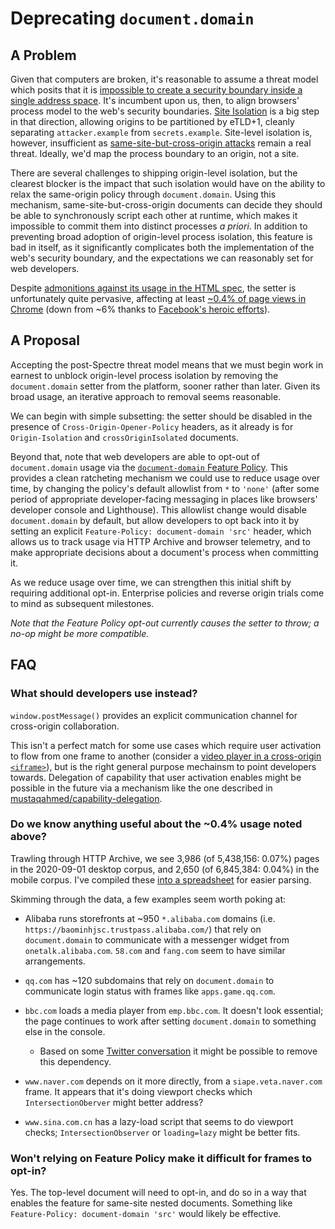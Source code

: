 # Deprecating `document.domain`

## A Problem

Given that computers are broken, it's reasonable to assume a threat model which posits that it is [impossible to create a security boundary inside a single address space](https://chromium.googlesource.com/chromium/src/+/master/docs/security/side-channel-threat-model.md). It's incumbent upon us, then, to align browsers' process model to the web's security boundaries. [Site Isolation](https://www.chromium.org/Home/chromium-security/site-isolation) is a big step in that direction, allowing origins to be partitioned by eTLD+1, cleanly separating `attacker.example` from `secrets.example`. Site-level isolation is, however, insufficient as [same-site-but-cross-origin attacks](https://chromium.googlesource.com/chromium/src/+/master/docs/security/side-channel-threat-model.md#multiple-origins-within-a-siteinstance) remain a real threat. Ideally, we'd map the process boundary to an origin, not a site.

There are several challenges to shipping origin-level isolation, but the clearest blocker is the impact that such isolation would have on the ability to relax the same-origin policy through `document.domain`. Using this mechanism, same-site-but-cross-origin documents can decide they should be able to synchronously script each other at runtime, which makes it impossible to commit them into distinct processes _a priori_. In addition to preventing broad adoption of origin-level process isolation, this feature is bad in itself, as it significantly complicates both the implementation of the web's security boundary, and the expectations we can reasonably set for web developers.

Despite [admonitions against its usage in the HTML spec](https://html.spec.whatwg.org/multipage/origin.html#relaxing-the-same-origin-restriction), the setter is unfortunately quite pervasive, affecting at least [~0.4% of page views in Chrome](https://chromestatus.com/metrics/feature/timeline/popularity/2544) (down from ~6% thanks to [Facebook's heroic efforts](https://twitter.com/mikewest/status/1136861248186998784)).

## A Proposal

Accepting the post-Spectre threat model means that we must begin work in earnest to unblock origin-level process isolation by removing the `document.domain` setter from the platform, sooner rather than later. Given its broad usage, an iterative approach to removal seems reasonable.

We can begin with simple subsetting: the setter should be disabled in the presence of `Cross-Origin-Opener-Policy` headers, as it already is for `Origin-Isolation` and `crossOriginIsolated` documents.

Beyond that, note that web developers are able to opt-out of `document.domain` usage via the [`document-domain` Feature Policy](https://developer.mozilla.org/en-US/docs/Web/HTTP/Headers/Feature-Policy/document-domain). This provides a clean ratcheting mechanism we could use to reduce usage over time, by changing the policy's default allowlist from `*` to `'none'` (after some period of appropriate developer-facing messaging in places like browsers' developer console and Lighthouse). This allowlist change would disable `document.domain` by default, but allow developers to opt back into it by setting an explicit `Feature-Policy: document-domain 'src'` header, which allows us to track usage via HTTP Archive and browser telemetry, and to make appropriate decisions about a document's process when committing it.

As we reduce usage over time, we can strengthen this initial shift by requiring additional opt-in. Enterprise policies and reverse origin trials come to mind as subsequent milestones.

_Note that the Feature Policy opt-out currently causes the setter to throw; a no-op might be more compatible._

## FAQ

### What should developers use instead?

`window.postMessage()` provides an explicit communication channel for cross-origin collaboration.

This isn't a perfect match for some use cases which require user activation to flow from one frame to another (consider a [video player in a cross-origin `<iframe>`](https://twitter.com/JibberJim/status/1318134009252237312)), but is the right general purpose mechainsm to point developers towards. Delegation of capability that user activation enables might be possible in the future via a mechanism like the one described in [mustaqahmed/capability-delegation](https://github.com/mustaqahmed/capability-delegation).

### Do we know anything useful about the ~0.4% usage noted above?

Trawling through HTTP Archive, we see 3,986 (of 5,438,156: 0.07%) pages in the 2020-09-01 desktop corpus, and 2,650 (of 6,845,384: 0.04%) in the mobile corpus. I've compiled these [into a spreadsheet](https://docs.google.com/spreadsheets/d/1jERqy1Up1bdHH5SZhy7e0qxaZY7IFBkEpgvqYyGtiMw/edit?usp=sharing) for easier parsing.

Skimming through the data, a few examples seem worth poking at:

* Alibaba runs storefronts at ~950 `*.alibaba.com` domains (i.e. `https://baominhjsc.trustpass.alibaba.com/`) that rely on `document.domain` to communicate with a messenger widget from `onetalk.alibaba.com`. `58.com` and `fang.com` seem to have similar arrangements.

* `qq.com` has ~120 subdomains that rely on `document.domain` to communicate login status with frames like `apps.game.qq.com`.

* `bbc.com` loads a media player from `emp.bbc.com`. It doesn't look essential; the page continues to work after setting `document.domain` to something else in the console.

    * Based on some [Twitter conversation](https://twitter.com/mikewest/status/1318100840247427078) it might be possible to remove this dependency.

* `www.naver.com` depends on it more directly, from a `siape.veta.naver.com` frame. It appears that it's doing viewport checks which `IntersectionOberver` might better address?

* `www.sina.com.cn` has a lazy-load script that seems to do viewport checks; `IntersectionObserver` or `loading=lazy` might be better fits.


### Won't relying on Feature Policy make it difficult for frames to opt-in?

Yes. The top-level document will need to opt-in, and do so in a way that enables the feature for same-site nested documents. Something like `Feature-Policy: document-domain 'src'` would likely be effective.
